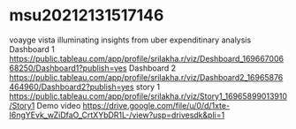 # msu20212131517146
voayge vista illuminating insights from uber expenditinary analysis
Dashboard 1 https://public.tableau.com/app/profile/srilakha.r/viz/Deshboard_16966700668250/Dashboard1?publish=yes
Dashboard 2 https://public.tableau.com/app/profile/srilakha.r/viz/Dashboard2_16965876464960/Dashboard2?publish=yes
story 1 https://public.tableau.com/app/profile/srilakha.r/viz/Story1_16965899013910/Story1
Demo video https://drive.google.com/file/u/0/d/1xte-I6ngYEvk_wZiDfaO_CrtXYbDR1L-/view?usp=drivesdk&pli=1
